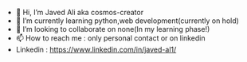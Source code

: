 - 👋 Hi, I’m Javed Ali aka cosmos-creator
- 🌱 I’m currently learning python,web development(currently on hold)
- 💞️ I’m looking to collaborate on none(In my learning phase!)
- 📫 How to reach me : only personal contact or on linkedin
- Linkedin : https://www.linkedin.com/in/javed-al1/
